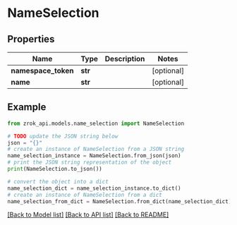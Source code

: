 # NameSelection


## Properties

Name | Type | Description | Notes
------------ | ------------- | ------------- | -------------
**namespace_token** | **str** |  | [optional] 
**name** | **str** |  | [optional] 

## Example

```python
from zrok_api.models.name_selection import NameSelection

# TODO update the JSON string below
json = "{}"
# create an instance of NameSelection from a JSON string
name_selection_instance = NameSelection.from_json(json)
# print the JSON string representation of the object
print(NameSelection.to_json())

# convert the object into a dict
name_selection_dict = name_selection_instance.to_dict()
# create an instance of NameSelection from a dict
name_selection_from_dict = NameSelection.from_dict(name_selection_dict)
```
[[Back to Model list]](../README.md#documentation-for-models) [[Back to API list]](../README.md#documentation-for-api-endpoints) [[Back to README]](../README.md)


